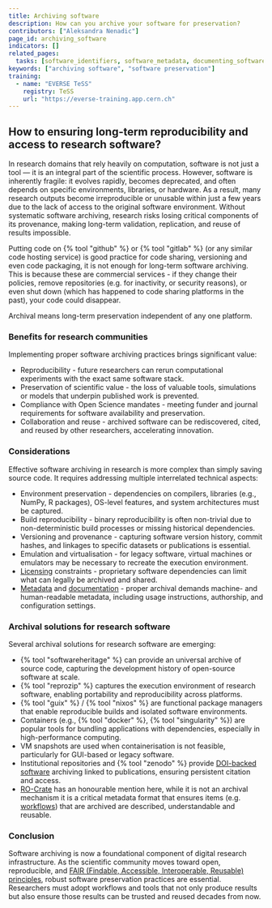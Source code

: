 ```yaml
---
title: Archiving software
description: How can you archive your software for preservation?
contributors: ["Aleksandra Nenadic"]
page_id: archiving_software
indicators: []
related_pages:
  tasks: [software_identifiers, software_metadata, documenting_software, licensing_software]
keywords: ["archiving software", "software preservation"]
training:
  - name: "EVERSE TeSS"
    registry: TeSS
    url: "https://everse-training.app.cern.ch"
---
```



## How to ensuring long-term reproducibility and access to research software?

In research domains that rely heavily on computation, software is not just a tool — it is an integral part of the scientific process. 
However, software is inherently fragile: it evolves rapidly, becomes deprecated, and often depends on specific environments, libraries, or hardware. 
As a result, many research outputs become irreproducible or unusable within just a few years due to the lack of access to the original software environment.
Without systematic software archiving, research risks losing critical components of its provenance, making long-term validation, replication, and reuse of results impossible.

Putting code on {% tool "github" %} or {% tool "gitlab" %} (or any similar code hosting service) is good practice for code sharing, versioning and even code packaging, it is not enough for long-term software archiving.
This is because these are commercial services - if they change their policies, remove repositories (e.g. for inactivity, or security reasons), or even shut down (which has happened to code sharing platforms in the past), your code could disappear.

Archival means long-term preservation independent of any one platform.

### Benefits for research communities

Implementing proper software archiving practices brings significant value:

- Reproducibility - future researchers can rerun computational experiments with the exact same software stack.
- Preservation of scientific value - the loss of valuable tools, simulations or models that underpin published work is prevented.
- Compliance with Open Science mandates - meeting funder and journal requirements for software availability and preservation.
- Collaboration and reuse - archived software can be rediscovered, cited, and reused by other researchers, accelerating innovation.

### Considerations

Effective software archiving in research is more complex than simply saving source code. 
It requires addressing multiple interrelated technical aspects:

- Environment preservation - dependencies on compilers, libraries (e.g., NumPy, R packages), OS-level features, and system architectures must be captured.
- Build reproducibility - binary reproducibility is often non-trivial due to non-deterministic build processes or missing historical dependencies.
- Versioning and provenance - capturing software version history, commit hashes, and linkages to specific datasets or publications is essential.
- Emulation and virtualisation - for legacy software, virtual machines or emulators may be necessary to recreate the execution environment.
- [Licensing][licensing_software] constraints - proprietary software dependencies can limit what can legally be archived and shared.
- [Metadata][software_metadata] and [documentation][documenting_software] - proper archival demands machine- and human-readable metadata, including usage instructions, authorship, and configuration settings.

### Archival solutions for research software

Several archival solutions for research software are emerging:

- {% tool "softwareheritage" %} can provide an universal archive of source code, capturing the development history of open-source software at scale.
- {% tool "reprozip" %} captures the execution environment of research software, enabling portability and reproducibility across platforms.
- {% tool "guix" %} / {% tool "nixos" %} are functional package managers that enable reproducible builds and isolated software environments.
- Containers (e.g., {% tool "docker" %}, {% tool "singularity" %}) are popular tools for bundling applications with dependencies, especially in high-performance computing.
- VM snapshots are used when containerisation is not feasible, particularly for GUI-based or legacy software.
- Institutional repositories and {% tool "zenodo" %} provide [DOI-backed software][software_identifiers] archiving linked to publications, ensuring persistent citation and access.
- [RO-Crate](https://www.researchobject.org/ro-crate/) has an honourable mention here, while it is not an archival mechanism it is a critical metadata format that ensures items (e.g. [workflows](computational_workflows)) that are archived are described, understandable and reusable.

### Conclusion

Software archiving is now a foundational component of digital research infrastructure. 
As the scientific community moves toward open, reproducible, and [FAIR (Findable, Accessible, Interoperable, Reusable) principles][fair_rs], robust software preservation practices are essential. 
Researchers must adopt workflows and tools that not only produce results but also ensure those results can be trusted and reused decades from now.

[fair_rs]: ./fair_rs
[software_metadata]: ./software_metadata
[documenting_software]: ./documenting_software
[software_identifiers]: ./software_identifiers
[licensing_software]: ./licensing_software.md